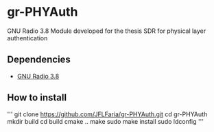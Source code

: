 # gr-PHYAuth

GNU Radio 3.8 Module developed for the thesis SDR for physical layer authentication

## Dependencies

- [GNU Radio 3.8](https://github.com/gnuradio/gnuradio/tree/maint-3.8)

## How to install

'''
git clone https://github.com/JFLFaria/gr-PHYAuth.git
cd gr-PHYAuth
mkdir build
cd build
cmake ..
make
sudo make install
sudo ldconfig
'''
